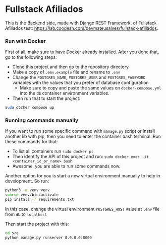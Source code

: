 # Fullstack Afiliados

This is the Backend side, made with Django REST Framework, of Fullstack Afiliados test: https://lab.coodesh.com/devmateusalves/fullstack-afiliados.

### Run with Docker
 
First of all, make sure to have Docker already installed. After you done that, go to the following steps:

- Clone this project and then go to the repository directory
- Make a copy of `.env.example` file and rename to `.env`
- Change the `POSTGRES_NAME`, `POSTGRES_USER` and `POSTGRES_PASSWORD` variables with the values that you prefer of database configuration
  - Make sure to copy and paste the same values on `docker-compose.yml` into the `db` container environment variables.
- Then run that to start the project:
```sh
sudo docker compose up
```

### Running commands manually

If you want to run some specific command with `manage.py` script or install another lib with pip, then you need to enter the container bash terminal. Run these commands for that:

- To list all containers run `sudo docker ps`
- Then identify the API of this project and run:  `sudo docker exec -it <container_id_or_name> bash`
- Awesome, you are able to run some commands now.

Another option for you is start a new virtual environment manually to help in development. So run:

```sh
python3 -m venv venv
source venv/bin/activate
pip install -r requirements.txt
```
In this case, change the virtual environment `POSTGRES_HOST` value at `.env` file from `db` to `localhost`

Then start the project with this:
```sh
cd src
python manage.py runserver 0.0.0.0:8000
```
